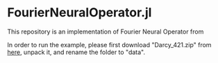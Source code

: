 # FourierNeuralOperator.jl

This repository is an implementation of Fourier Neural Operator from 

In order to run the example, please first download "Darcy_421.zip" from [here](https://drive.google.com/drive/folders/1UnbQh2WWc6knEHbLn-ZaXrKUZhp7pjt-?usp=sharing), unpack it, and rename the folder to "data".